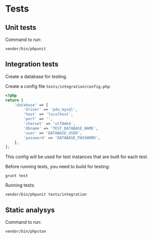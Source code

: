 # Tests

## Unit tests


Command to run:

```
vendor/bin/phpunit
```

## Integration tests

Create a database for testing.

Create a config file  `tests/integration/config.php`:

```php
<?php
return [
    'database' => [
        'driver' => 'pdo_mysql',
        'host' => 'localhost',
        'port' => '',
        'charset' => 'utf8mb4',
        'dbname' => 'TEST_DATABASE_NAME',
        'user' => 'DATABASE_USER',
        'password' => 'DATABASE_PASSWORD',
    ],
];
```

This config will be used for test instances that are built for each test.


Before running tests, you need to build for testing:

```
grunt test
```

Running tests:
```
vendor/bin/phpunit tests/integration
```

## Static analysys

Command to run:

```
vendor/bin/phpstan
```

